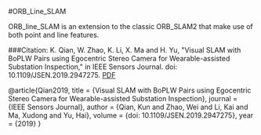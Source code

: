#ORB_Line_SLAM

ORB_line_SLAM is an extension to the classic ORB_SLAM2 that make use of both point and line features.

###Citation:
K. Qian, W. Zhao, K. Li, X. Ma and H. Yu, "Visual SLAM with BoPLW Pairs using Egocentric Stereo Camera for Wearable-assisted Substation Inspection," in IEEE Sensors Journal. doi: 10.1109/JSEN.2019.2947275. [PDF](https://ieeexplore.ieee.org/stamp/stamp.jsp?tp=&arnumber=8868098&tag=1)

@article{Qian2019,
title = {Visual SLAM with BoPLW Pairs using Egocentric Stereo Camera for Wearable-assisted Substation Inspection},
journal = {IEEE Sensors Journal},
author = {Qian, Kun and Zhao, Wei and Li, Kai and Ma, Xudong and Yu, Hai},
volume = {doi: 10.1109/JSEN.2019.2947275},
year = {2019}
}

